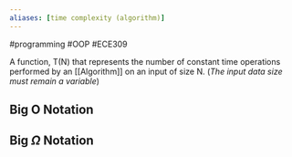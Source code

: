 ```yaml
---
aliases: [time complexity (algorithm)]
---
```

#programming #OOP  #ECE309 

A function, T(N) that represents the number of constant time operations performed by an [[Algorithm]] on an input of size N. (*The input data size must remain a variable*)

## Big O Notation

## Big $\Omega$ Notation
